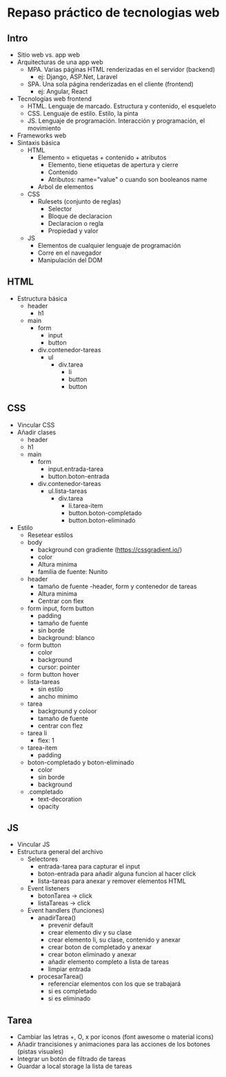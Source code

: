 # Repaso práctico de tecnologias web

## Intro

- Sitio web vs. app web
- Arquitecturas de una app web
  - MPA. Varias páginas HTML renderizadas en el servidor (backend)
    - ej: Django, ASP.Net, Laravel
  - SPA. Una sola página renderizadas en el cliente (frontend)
    - ej: Angular, React
- Tecnologías web frontend
  - HTML. Lenguaje de marcado. Estructura y contenido, el esqueleto
  - CSS. Lenguaje de estilo. Estilo, la pinta
  - JS. Lenguaje de programación. Interacción y programación, el movimiento
- Frameworks web
- Sintaxis básica
  - HTML
    - Elemento = etiquetas + contenido + atributos
      - Elemento, tiene etiquetas de apertura y cierre
      - Contenido
      - Atributos: name="value" o cuando son booleanos name
    - Arbol de elementos
  - CSS
    - Rulesets (conjunto de reglas)
      - Selector
      - Bloque de declaracion
      - Declaracion o regla
      - Propiedad y valor
  - JS
    - Elementos de cualquier lenguaje de programación
    - Corre en el navegador
    - Manipulación del DOM

## HTML

- Estructura básica
  - header
    - h1
  - main
    - form
      - input
      - button
    - div.contenedor-tareas
      - ul
        - div.tarea
          - li
          - button
          - button

## CSS
- Vincular CSS
- Añadir clases
  - header
  - h1
  - main
    - form
      - input.entrada-tarea
      - button.boton-entrada
    - div.contenedor-tareas
      - ul.lista-tareas
        - div.tarea
          - li.tarea-item
          - button.boton-completado
          - button.boton-eliminado
- Estilo
  - Resetear estilos
  - body
    - background con gradiente (https://cssgradient.io/)
    - color
    - Altura minima
    - familia de fuente: Nunito
  - header
    - tamaño de fuente
  -header, form y contenedor de tareas
    - Altura minima
    - Centrar con flex
  - form input, form button
    - padding
    - tamaño de fuente
    - sin borde
    - background: blanco
  - form button
    - color
    - background
    - cursor: pointer
  - form button hover
  - lista-tareas
    - sin estilo
    - ancho minimo
  - tarea
    - background y coloor
    - tamaño de fuente
    - centrar con flez
  - tarea li
    - flex: 1
  - tarea-item
    - padding
  - boton-completado y boton-eliminado
    - color
    - sin borde
    - background
  - .completado
    - text-decoration
    - opacity
## JS

- Vincular JS
- Estructura general del archivo
  - Selectores
    - entrada-tarea para capturar el input
    - boton-entrada para añadir alguna funcion al hacer click
    - lista-tareas para anexar y remover elementos HTML
  - Event listeners
    - botonTarea -> click
    - listaTareas -> click
  - Event handlers (funciones)
    - anadirTarea()
      - prevenir default
      - crear elemento div y su clase
      - crear elemento li, su clase, contenido y anexar
      - crear boton de completado y anexar
      - crear boton eliminado y anexar
      - añadir elemento completo a lista de tareas
      - limpiar entrada
    - procesarTarea()
      - referenciar elementos con los que se trabajará
      - si es completado
      - si es eliminado

## Tarea
- Cambiar las letras +, O, x por iconos (font awesome o material icons)
- Añadir trancisiones y animaciones para las acciones de los botones (pistas visuales)
- Integrar un botón de filtrado de tareas
- Guardar a local storage la lista de tareas